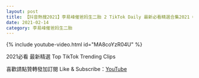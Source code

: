 ```yaml
---
layout: post
title: 【抖音熱搜2021】李易峰催爸妈生二胎 2 TikTok Daily 最新必看精選合集2021 02 14
date: 2021-02-14
category: 李易峰催爸妈生二胎
---
```


{% include youtube-video.html id="MA8coYzR04U" %}

2021必看 最新精選 Top TikTok Trending Clips

喜歡請點贊轉發加訂閱 Like & Subscribe：[YouTube](https://www.youtube.com/channel/UCAoR7VcanIPd04uEq_GIylA/videos)

